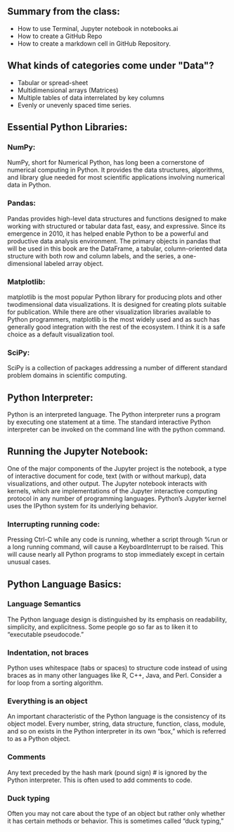 ## Summary from the class:
- How to use Terminal, Jupyter notebook in notebooks.ai
- How to create a GitHub Repo
- How to create a markdown cell in GitHub Repository. 

## What kinds of categories come under "Data"?
- Tabular or spread-sheet 
- Multidimensional arrays (Matrices)
- Multiple tables of data interrelated by key columns
- Evenly or unevenly spaced time series.

## Essential Python Libraries:

### NumPy:
NumPy, short for Numerical Python, has long been a cornerstone of numerical computing in Python. It provides the data structures, algorithms, and library glue needed for most scientific applications involving numerical data in Python.

### Pandas:
Pandas provides high-level data structures and functions designed to make working with structured or tabular data fast, easy, and expressive. Since its emergence in 2010, it has helped enable Python to be a powerful and productive data analysis environment. The primary objects in pandas that will be used in this book are the DataFrame, a tabular, column-oriented data structure with both row and column labels, and the series, a one-dimensional labeled array object.

### Matplotlib:
matplotlib is the most popular Python library for producing plots and other twodimensional data visualizations. It is designed for creating plots suitable for publication. While there are other visualization libraries available to Python programmers, matplotlib is the most widely used and as such has generally good integration with the rest of the ecosystem. I think it is a safe choice as a default visualization tool.

### SciPy:
SciPy is a collection of packages addressing a number of different standard problem domains in scientific computing.

## Python Interpreter:
Python is an interpreted language. The Python interpreter runs a program by executing one statement at a time. The standard interactive Python interpreter can be invoked on the command line with the python command.

## Running the Jupyter Notebook:
One of the major components of the Jupyter project is the notebook, a type of interactive document for code, text (with or without markup), data visualizations, and other output. The Jupyter notebook interacts with kernels, which are implementations of the Jupyter interactive computing protocol in any number of programming languages.
Python’s Jupyter kernel uses the IPython system for its underlying behavior.

### Interrupting running code:
Pressing Ctrl-C while any code is running, whether a script through %run or a long running command, will cause a KeyboardInterrupt to be raised. This will cause nearly all Python programs to stop immediately except in certain unusual cases.

## Python Language Basics:

### Language Semantics
The Python language design is distinguished by its emphasis on readability, simplicity, and explicitness. Some people go so far as to liken it to “executable pseudocode.”

### Indentation, not braces
Python uses whitespace (tabs or spaces) to structure code instead of using braces as in many other languages like R, C++, Java, and Perl. Consider a for loop from a sorting
algorithm.

### Everything is an object
An important characteristic of the Python language is the consistency of its object model. Every number, string, data structure, function, class, module, and so on exists
in the Python interpreter in its own “box,” which is referred to as a Python object.

### Comments
Any text preceded by the hash mark (pound sign) # is ignored by the Python interpreter. This is often used to add comments to code.

### Duck typing
Often you may not care about the type of an object but rather only whether it has certain methods or behavior. This is sometimes called “duck typing,”

